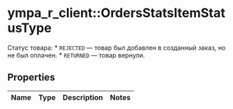# ympa_r_client::OrdersStatsItemStatusType

Статус товара:  * `REJECTED` — товар был добавлен в созданный заказ, но не был оплачен. * `RETURNED` — товар вернули. 

## Properties
Name | Type | Description | Notes
------------ | ------------- | ------------- | -------------


